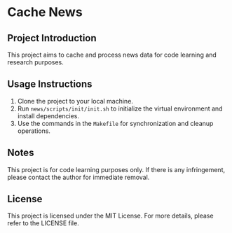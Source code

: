 # Cache News

## Project Introduction
This project aims to cache and process news data for code learning and research purposes.

## Usage Instructions
1. Clone the project to your local machine.
2. Run `news/scripts/init/init.sh` to initialize the virtual environment and install dependencies.
3. Use the commands in the `Makefile` for synchronization and cleanup operations.

## Notes
This project is for code learning purposes only. If there is any infringement, please contact the author for immediate removal.

## License
This project is licensed under the MIT License. For more details, please refer to the LICENSE file.